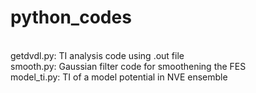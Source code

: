 # python_codes
<br>
getdvdl.py: TI analysis code using .out file
<br>
smooth.py: Gaussian filter code for smoothening the FES
<br>
model_ti.py: TI of a model potential in NVE ensemble
